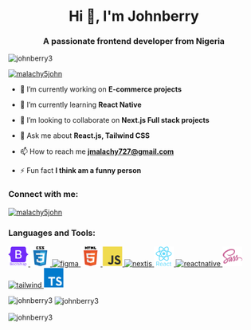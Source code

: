 <h1 align="center">Hi 👋, I'm Johnberry</h1>
<h3 align="center">A passionate frontend developer from Nigeria</h3>

<p align="left"> <img src="https://komarev.com/ghpvc/?username=johnberry3&label=Profile%20views&color=0e75b6&style=flat" alt="johnberry3" /> </p>

<p align="left"> <a href="https://twitter.com/malachy5john" target="blank"><img src="https://img.shields.io/twitter/follow/malachy5john?logo=twitter&style=for-the-badge" alt="malachy5john" /></a> </p>

- 🔭 I’m currently working on **E-commerce projects**

- 🌱 I’m currently learning **React Native**

- 👯 I’m looking to collaborate on **Next.js Full stack projects**

- 💬 Ask me about **React.js, Tailwind CSS**

- 📫 How to reach me **jmalachy727@gmail.com**

- ⚡ Fun fact **I think am a funny person**

<h3 align="left">Connect with me:</h3>
<p align="left">
<a href="https://twitter.com/malachy5john" target="blank"><img align="center" src="https://raw.githubusercontent.com/rahuldkjain/github-profile-readme-generator/master/src/images/icons/Social/twitter.svg" alt="malachy5john" height="30" width="40" /></a>
</p>

<h3 align="left">Languages and Tools:</h3>
<p align="left"> <a href="https://getbootstrap.com" target="_blank" rel="noreferrer"> <img src="https://raw.githubusercontent.com/devicons/devicon/master/icons/bootstrap/bootstrap-plain-wordmark.svg" alt="bootstrap" width="40" height="40"/> </a> <a href="https://www.w3schools.com/css/" target="_blank" rel="noreferrer"> <img src="https://raw.githubusercontent.com/devicons/devicon/master/icons/css3/css3-original-wordmark.svg" alt="css3" width="40" height="40"/> </a> <a href="https://www.figma.com/" target="_blank" rel="noreferrer"> <img src="https://www.vectorlogo.zone/logos/figma/figma-icon.svg" alt="figma" width="40" height="40"/> </a> <a href="https://www.w3.org/html/" target="_blank" rel="noreferrer"> <img src="https://raw.githubusercontent.com/devicons/devicon/master/icons/html5/html5-original-wordmark.svg" alt="html5" width="40" height="40"/> </a> <a href="https://developer.mozilla.org/en-US/docs/Web/JavaScript" target="_blank" rel="noreferrer"> <img src="https://raw.githubusercontent.com/devicons/devicon/master/icons/javascript/javascript-original.svg" alt="javascript" width="40" height="40"/> </a> <a href="https://nextjs.org/" target="_blank" rel="noreferrer"> <img src="https://cdn.worldvectorlogo.com/logos/nextjs-2.svg" alt="nextjs" width="40" height="40"/> </a> <a href="https://reactjs.org/" target="_blank" rel="noreferrer"> <img src="https://raw.githubusercontent.com/devicons/devicon/master/icons/react/react-original-wordmark.svg" alt="react" width="40" height="40"/> </a> <a href="https://reactnative.dev/" target="_blank" rel="noreferrer"> <img src="https://reactnative.dev/img/header_logo.svg" alt="reactnative" width="40" height="40"/> </a> <a href="https://sass-lang.com" target="_blank" rel="noreferrer"> <img src="https://raw.githubusercontent.com/devicons/devicon/master/icons/sass/sass-original.svg" alt="sass" width="40" height="40"/> </a> <a href="https://tailwindcss.com/" target="_blank" rel="noreferrer"> <img src="https://www.vectorlogo.zone/logos/tailwindcss/tailwindcss-icon.svg" alt="tailwind" width="40" height="40"/> </a> <a href="https://www.typescriptlang.org/" target="_blank" rel="noreferrer"> <img src="https://raw.githubusercontent.com/devicons/devicon/master/icons/typescript/typescript-original.svg" alt="typescript" width="40" height="40"/> </a> </p>

<p><img align="left" src="https://github-readme-stats.vercel.app/api/top-langs?username=johnberry3&show_icons=true&locale=en&layout=compact" alt="johnberry3" /></p>

<p>&nbsp;<img align="center" src="https://github-readme-stats.vercel.app/api?username=johnberry3&show_icons=true&locale=en" alt="johnberry3" /></p>

<p><img align="center" src="https://github-readme-streak-stats.herokuapp.com/?user=johnberry3&" alt="johnberry3" /></p>
